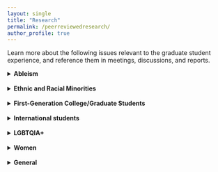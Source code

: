 ```yaml
---
layout: single
title: "Research"
permalink: /peerreviewedresearch/
author_profile: true
---
```


Learn more about the following issues relevant to the graduate student experience, and reference them in meetings, discussions, and reports. 

<details>
  <summary>
    <b> Ableism </b>
  </summary>
<ul>
  <li> Brown, Nicole and Leigh, Jennifer S (2018). <a href="https://www.tandfonline.com/doi/full/10.1080/09687599.2018.1455627">Ableism in Academia: Where are the disabled and ill academics?</a> Disability and Society, 33 (6). </li>
  <li> Dolmage, J. T. (2017). <a href="https://www.press.umich.edu/9708722/academic_ableism">Academic Ableism: Disability and Higher Education.</a> University of Michigan Press. </li>
  <li> Hannam-Swain, S. (2018). <a href="https://www.tandfonline.com/doi/full/10.1080/09687599.2017.1375698">The additional labour of a disabled PhD student.</a> Disability & Society, 33(1), 138-142.</li>   </ul>
</details>
 <br>
<details>
  <summary>
    <b> Ethnic and Racial Minorities </b>
  </summary>
<ul>
  <li> Chavous, T. M., Rivas-Drake, D., Smalls, C., Griffin, T., & Cogburn, C. (2008). <a href="http://psycnet.apa.org/buy/2008-05171-002">Gender matters, too: The influences of school racial discrimination and racial identity on academic engagement outcomes among African American adolescents.</a> Developmental psychology, 44(3), 637. </li>
  <li> Makarova, E., & Birman, D. (2015). <a href="https://www.tandfonline.com/doi/abs/10.1080/00131881.2015.1058099">Cultural transition and academic achievement of students from ethnic minority backgrounds: a content analysis of empirical research on acculturation.</a> Educational Research, 57(3), 305-330. </li>
  <li> Schmader, T., Major, B., & Gramzow, R. H. (2001). <a href="https://spssi.onlinelibrary.wiley.com/doi/abs/10.1111/0022-4537.00203">Coping with ethnic stereotypes in the academic domain: Perceived injustice and psychological disengagement.</a> Journal of Social Issues, 57(1), 93-111. </li> 
  <li> Solorzano, D., Ceja, M., & Yosso, T. (2000). <a href="https://www.jstor.org/stable/2696265">Critical race theory, racial microaggressions, and campus racial climate: The experiences of African American college students.</a> Journal of Negro Education, 60-73. </li> 
  <li> Uma-Taylor, A. J. (2016). <a href="http://journals.sagepub.com/doi/abs/10.1177/0963721415627858">A post-racial society in which ethnic-racial discrimination still exists and has significant consequences for youths adjustment.</a> Current Directions in Psychological Science, 25(2), 111-118. </li>  </ul>
</details>
<br>
<details>
  <summary>
    <b> First-Generation College/Graduate Students </b>
  </summary>
<ul>
  <li> Seay, S.E., Lifton, D.E., Wuensch, K.L., Bradshaw, L.K. and McDowelle, J.O., 2008. First-generation graduate students and attrition risks. The Journal of Continuing Higher Education, 56(3), pp.11-25.</li>
  <li> Spiegler, T. and Bednarek, A., 2013. First-generation students: what we ask, what we know and what it means: an international review of the state of research. International Studies in Sociology of Education, 23(4), pp.318-337. </li>
  <li> Tate, K.A., Fouad, N.A., Marks, L.R., Young, G., Guzman, E. and Williams, E.G., 2015. Underrepresented first-generation, low-income college students pursuit of a graduate education: Investigating the influence of self-efficacy, coping efficacy, and family influence. Journal of Career Assessment, 23(3), pp.427-441.</li>  </ul>
</details>
<br>
<details>
  <summary>
    <b>  International students </b>
  </summary>
<ul>
  <li> Hanassab, S. (2006). Diversity, international students, and perceived discrimination: Implications for educators and counselors. Journal of Studies in International Education, 10(2), 157-172.</li>
  <li> Lee, J. J., & Rice, C. (2007). Welcome to America? International student perceptions of discrimination. Higher education, 53(3), 381-409. </li>
  <li> Poyrazli, S., & Grahame, K. M. (2007). Barriers to adjustment: Needs of international students within a semi-urban campus community. Journal of Instructional Psychology, 34(1), 28.</li> 
  <li> Poyrazli, S., & Lopez, M. D. (2007). An exploratory study of perceived discrimination and homesickness: A comparison of international students and American students. The Journal of Psychology, 141(3), 263-280.</li>   
  <li>Wadsworth, B. C., Hecht, M. L., & Jung, E. (2008). The role of identity gaps, discrimination, and acculturation in international students educational satisfaction in American classrooms. Communication Education, 57(1), 64-87.</li>   
  <li> Yeh, C. J., & Inose, M. (2003). International students' reported English fluency, social support satisfaction, and social connectedness as predictors of acculturative stress. Counselling Psychology Quarterly, 16(1), 15-28.</li> </ul>
</details>
<br>
<details>
  <summary>
    <b>  LGBTQIA+ </b>
  </summary>
<ul>
  <li> Bilimoria, D., & Stewart, A. J. (2009). " Don't ask, don't tell": The academic climate for lesbian, gay, bisexual, and transgender faculty in science and engineering. NWSA Journal, 85-103. </li>
  <li> Schneider, M. S., & Dimito, A. (2010). Factors influencing the career and academic choices of lesbian, gay, bisexual, and transgender people. Journal of Homosexuality, 57(10), 1355-1369.https://escholarship.org/uc/item/03m1g5sg </li>
  <li> Sears, B., & Mallory, C. (2011). Documented evidence of employment discrimination & its effects on LGBT people.</li>  </ul>
</details>
<br>
<details>
  <summary>
    <b>  Women </b>
  </summary>
<ul>
  <li> Beyond Bias and Barriers: Fulfilling the Potential of Women in Academic Science and Engineering. Committee on Maximizing the Potential of Women in Academic Science and Engineering, National Academy of Sciences, National Academy of Engineering, and Institute of Medicine. </li>
  <li> Bagilhole, B. (2017). Being different is a very difficult row to hoe: Survival strategies of women academics. In Changing the Subject (pp. 15-28). Taylor & Francis. </li>
  <li>  Baker, Maureen. 2009. Perpetuating the Academic Gender Gap. Atlantis: Critical Studies in Gender, Culture & Social Justice 34 (1): 3747.</li>  
  <li> Bennion, Elizabeth A. 2004. The Importance of Peer Mentoring for Facilitating Professional and Personal Development. PS: Political Science and Politics 37 (01): 11113.</li>  
  <li> Blau, Francine D, Janet M Currie, Rachel T. A Croson, and Donna K Ginther. 2010. Can Mentoring Help Female Assistant Professors? Interim Results from a Randomized Trial. American Economic Review 100 (2): 34852. doi:10.1257/aer.100.2.348. </li>  
  <li> Kay, Katty, and Claire Shipman. 2014. The Confidence Gap. The Atlantic, May. </li>  </ul>
</details>
<br>
<details>
  <summary>
    <b>  General </b>
  </summary>
<ul>
  <li> Gardner, S. K. (2008). Fitting the mold of graduate school: A qualitative study of socialization in doctoral education. Innovative Higher Education, 33(2), 125-138. : Results highlighted a disparate experience for women, students of color, students with families, part-time students, and older students.</li>  </ul>
</details>

